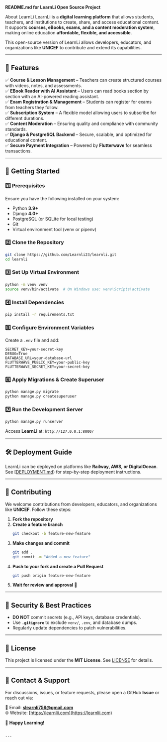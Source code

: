 **README.md for LearnLi Open Source Project**

About LearnLi 
LearnLi is a **digital learning platform** that allows students, teachers, and institutions to create, share, and access educational content. It supports **courses, eBooks, exams, and a content moderation system**, making online education **affordable, flexible, and accessible**.  

This open-source version of LearnLi allows developers, educators, and organizations like **UNICEF** to contribute and extend its capabilities.  

---

## 🌟 Features  
✅ **Course & Lesson Management** – Teachers can create structured courses with videos, notes, and assessments.  
✅ **EBook Reader with AI Assistant** – Users can read books section by section with an AI-powered reading assistant.  
✅ **Exam Registration & Management** – Students can register for exams from teachers they follow.  
✅ **Subscription System** – A flexible model allowing users to subscribe for different durations.  
✅ **Content Moderation** – Ensuring quality and compliance with community standards.  
✅ **Django & PostgreSQL Backend** – Secure, scalable, and optimized for educational content.  
✅ **Secure Payment Integration** – Powered by **Flutterwave** for seamless transactions.  

---

## 🚀 Getting Started  

### **1️⃣ Prerequisites**  
Ensure you have the following installed on your system:  
- Python **3.9+**  
- Django **4.0+**  
- PostgreSQL (or SQLite for local testing)  
- Git  
- Virtual environment tool (venv or pipenv)  

### **2️⃣ Clone the Repository**  
```sh
git clone https://github.com/Learnli23/learnli.git
cd learnli
```

### **3️⃣ Set Up Virtual Environment**  
```sh
python -m venv venv
source venv/bin/activate  # On Windows use: venv\Scripts\activate
```

### **4️⃣ Install Dependencies**  
```sh
pip install -r requirements.txt
```

### **5️⃣ Configure Environment Variables**  
Create a `.env` file and add:  
```env
SECRET_KEY=your-secret-key  
DEBUG=True  
DATABASE_URL=your-database-url  
FLUTTERWAVE_PUBLIC_KEY=your-public-key  
FLUTTERWAVE_SECRET_KEY=your-secret-key  
```

### **6️⃣ Apply Migrations & Create Superuser**  
```sh
python manage.py migrate
python manage.py createsuperuser
```

### **7️⃣ Run the Development Server**  
```sh
python manage.py runserver
```
Access **LearnLi** at: `http://127.0.0.1:8000/`

---

## 🛠️ Deployment Guide  
LearnLi can be deployed on platforms like **Railway, AWS, or DigitalOcean**. See [[DEPLOYMENT.md](https://docs.vendure.io/)) for step-by-step deployment instructions.  

---

## 🤝 Contributing  

We welcome contributions from developers, educators, and organizations like **UNICEF**. Follow these steps:  

1. **Fork the repository**  
2. **Create a feature branch**  
   ```sh
   git checkout -b feature-new-feature
   ```
3. **Make changes and commit**  
   ```sh
   git add .
   git commit -m "Added a new feature"
   ```
4. **Push to your fork and create a Pull Request**  
   ```sh
   git push origin feature-new-feature
   ```
5. **Wait for review and approval** 🎉  

---

## 🔐 Security & Best Practices  

- **DO NOT** commit secrets (e.g., API keys, database credentials).  
- Use **`.gitignore`** to exclude `venv/`, `.env`, and database dumps.  
- Regularly update dependencies to patch vulnerabilities.  

---

## 📜 License  

This project is licensed under the **MIT License**. See [LICENSE](LICENSE) for details.  

---

## 🎯 Contact & Support  

For discussions, issues, or feature requests, please open a GitHub **Issue** or reach out via:  

📩 Email: **slearnli759@gmail.com**  
🌐 Website: [https://learnlii.com](https://learnlii.com)  

🚀 **Happy Learning!**  
```

---
 
